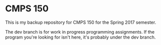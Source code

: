 # CMPS 150
This is my backup repository for CMPS 150 for the Spring 2017 semester.

The dev branch is for work in progress programming assignments.
If the program you're looking for isn't here, it's probably under the dev branch.